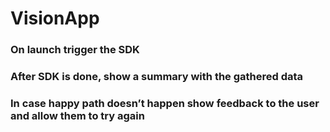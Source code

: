 # VisionApp

### On launch trigger the SDK

### After SDK is done, show a summary with the gathered data

### In case happy path doesn’t happen show feedback to the user and allow them to try again

